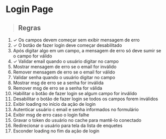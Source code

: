 # Login Page

> ## Regras
1. ✓ Os campos devem começar sem exibir mensagem de erro
2. ✓ O botão de fazer login deve começar desabilitado
3. Após digitar algo em um campo, a mensagem de erro só deve sumir se o campo for válido
4. ✓ Validar email quando o usuário digitar no campo
5. Mostrar mensagem de erro se o email for inválido
6. Remover mensagem de erro se o email for válido
7. Validar senha quando o usuário digitar no campo
8. Mostrar msg de erro se a senha for inválida
9. Remover msg de erro se a senha for válida
10. Habilitar o botão de fazer login se algum campo for inválido
11. Desabilitar o botão de fazer login se todos os campos forem inválidos
12. Exibir loading no início da ação de login
13. Autenticar usuário c email e senha informados no formulário
14. Exibir msg de erro caso o login falhe
15. Gravar o token do usuário no cache para mantê-lo conectado
16. Redirecionar o usuário para tela da lista de enquetes
17. Esconder loading no fim da ação de login